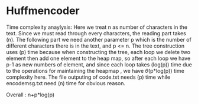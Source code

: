 # Huffmencoder

Time complexity anaylysis: 
  Here we treat n as number of characters in the text. Since we must read through every characters, the reading part takes (n). The following part we need another parameter p which is the number of different characters there is in the text, and p <= n. The tree construction uses (p) time because when constructing the tree, each loop we delete two element then add one element to the heap map, so after each loop we have p-1 as new numbers of element, and since each loop takes (log(p)) time due to the operations for maintaining the heapmap , we have $\theta$(p*log(p)) time complexity here. The file outputing of code.txt needs (p) time while encodemsg.txt need (n) time for obvious reason. 

Overall : n+p*log(p)
